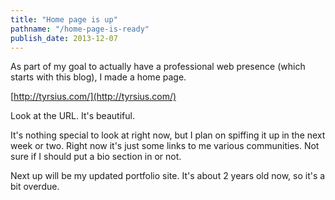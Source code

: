 ```yaml
---
title: "Home page is up"
pathname: "/home-page-is-ready"
publish_date: 2013-12-07
---
```


As part of my goal to actually have a professional web presence (which starts with this blog), I made a home page.

[http://tyrsius.com/](http://tyrsius.com/)

Look at the URL. It's beautiful.

It's nothing special to look at right now, but I plan on spiffing it up in the next week or two. Right now it's just some links to me various communities. Not sure if I should put a bio section in or not.

Next up will be my updated portfolio site. It's about 2 years old now, so it's a bit overdue.

